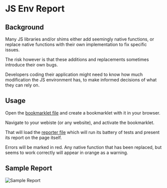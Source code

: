 JS Env Report
=============

Background
----------
Many JS libraries and/or shims either add seemingly native functions, or replace native functions with their own implementation to fix specific issues.

The risk however is that these additions and replacements sometimes introduce their own bugs.

Developers coding their application might need to know how much modification the JS environment has, to make informed decisions of what they can rely on.


Usage
-----
Open the [bookmarklet file](https://github.com/zopim/js_env_report/blob/master/js_env_bookmarklet.js) and create a bookmarklet with it in your browser.

Navigate to your webiste (or any website), and activate the bookmarklet. 

That will load the [reporter file](https://github.com/zopim/js_env_report/blob/master/js_env_tester.js) which will run its battery of tests and present its report on the page itself.

Errors will be marked in red. Any native function that has been replaced, but seems to work correctly will appear in orange as a warning.


Sample Report
-------------

![Sample Report](https://github.com/zopim/js_env_report/blob/master/sample_report.png)
